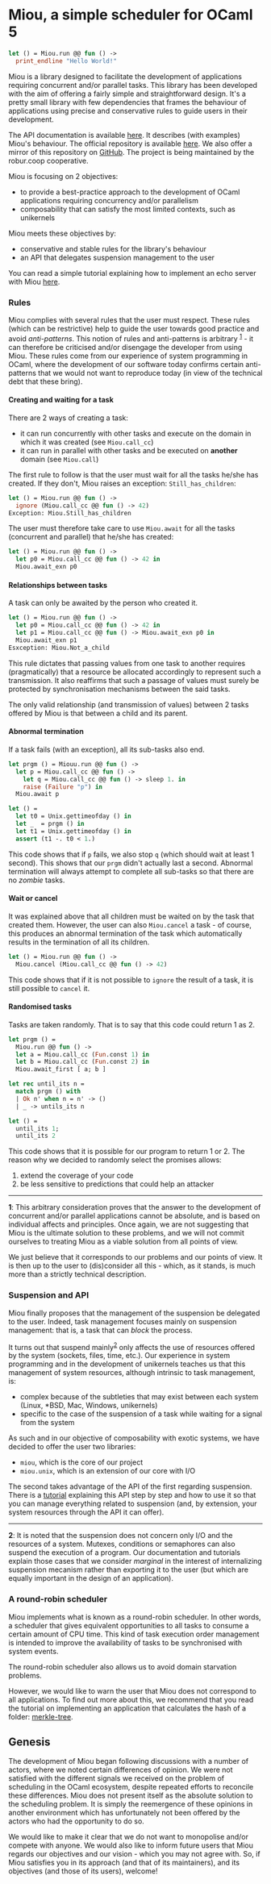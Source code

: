 # Miou, a simple scheduler for OCaml 5

```ocaml
let () = Miou.run @@ fun () ->
  print_endline "Hello World!"
```

Miou is a library designed to facilitate the development of applications
requiring concurrent and/or parallel tasks. This library has been developed with
the aim of offering a fairly simple and straightforward design. It's a pretty
small library with few dependencies that frames the behaviour of applications
using precise and conservative rules to guide users in their development.

The API documentation is available [here][documentation]. It describes (with
examples) Miou's behaviour. The official repository is available
[here][repository]. We also offer a mirror of this repository on
[GitHub][github]. The project is being maintained by the robur.coop cooperative.

Miou is focusing on 2 objectives:
- to provide a best-practice approach to the development of OCaml applications
  requiring concurrency and/or parallelism
- composability that can satisfy the most limited contexts, such as unikernels

Miou meets these objectives by:
- conservative and stable rules for the library's behaviour
- an API that delegates suspension management to the user

You can read a simple tutorial explaining how to implement an echo server with
Miou [here][echo].

### Rules

Miou complies with several rules that the user must respect. These rules (which
can be restrictive) help to guide the user towards good practice and avoid
*anti-patterns*. This notion of rules and anti-patterns is arbitrary
<sup>[1](#fn1)</sup> - it can therefore be criticised and/or disengage the
developer from using Miou. These rules come from our experience of system
programming in OCaml, where the development of our software today confirms
certain anti-patterns that we would not want to reproduce today (in view of the
technical debt that these bring).

#### Creating and waiting for a task

There are 2 ways of creating a task:
- it can run concurrently with other tasks and execute on the domain in which it
  was created (see `Miou.call_cc`)
- it can run in parallel with other tasks and be executed on **another** domain
  (see `Miou.call`)

The first rule to follow is that the user must wait for all the tasks he/she has
created. If they don't, Miou raises an exception: `Still_has_children`:
```ocaml
let () = Miou.run @@ fun () ->
  ignore (Miou.call_cc @@ fun () -> 42)
Exception: Miou.Still_has_children
```

The user must therefore take care to use `Miou.await` for all the tasks
(concurrent and parallel) that he/she has created:
```ocaml
let () = Miou.run @@ fun () ->
  let p0 = Miou.call_cc @@ fun () -> 42 in
  Miou.await_exn p0
```

#### Relationships between tasks

A task can only be awaited by the person who created it.
```ocaml
let () = Miou.run @@ fun () ->
  let p0 = Miou.call_cc @@ fun () -> 42 in
  let p1 = Miou.call_cc @@ fun () -> Miou.await_exn p0 in
  Miou.await_exn p1
Esxception: Miou.Not_a_child
```

This rule dictates that passing values from one task to another requires
(pragmatically) that a resource be allocated accordingly to represent such a
transmission. It also reaffirms that such a passage of values must surely be
protected by synchronisation mechanisms between the said tasks.

The only valid relationship (and transmission of values) between 2 tasks offered
by Miou is that between a child and its parent.

#### Abnormal termination

If a task fails (with an exception), all its sub-tasks also end.

```ocaml
let prgm () = Miouu.run @@ fun () ->
  let p = Miou.call_cc @@ fun () ->
    let q = Miou.call_cc @@ fun () -> sleep 1. in
    raise (Failure "p") in
  Miou.await p

let () =
  let t0 = Unix.gettimeofday () in
  let _  = prgm () in
  let t1 = Unix.gettimeofday () in
  assert (t1 -. t0 < 1.)
```

This code shows that if `p` fails, we also stop `q` (which should wait at least
1 second). This shows that our `prgm` didn't actually last a second. Abnormal
termination will always attempt to complete all sub-tasks so that there are no
*zombie* tasks.

#### Wait or cancel

It was explained above that all children must be waited on by the task that
created them. However, the user can also `Miou.cancel` a task - of course, this
produces an abnormal termination of the task which automatically results in the
termination of all its children.

```ocaml
let () = Miou.run @@ fun () ->
  Miou.cancel (Miou.call_cc @@ fun () -> 42)
```

This code shows that if it is not possible to `ignore` the result of a task, it
is still possible to `cancel` it.

#### Randomised tasks

Tasks are taken randomly. That is to say that this code could return 1 as 2.
```ocaml
let prgm () =
  Miou.run @@ fun () ->
  let a = Miou.call_cc (Fun.const 1) in
  let b = Miou.call_cc (Fun.const 2) in
  Miou.await_first [ a; b ]

let rec until_its n =
  match prgm () with
  | Ok n' when n = n' -> ()
  | _ -> untils_its n

let () =
  until_its 1;
  until_its 2
```

This code shows that it is possible for our program to return 1 or 2. The reason
why we decided to randomly select the promises allows:
1) extend the coverage of your code
2) be less sensitive to predictions that could help an attacker

<hr>

<tag id="fn1">**1**</tag>: This arbitrary consideration proves that the answer
to the development of concurrent and/or parallel applications cannot be
absolute, and is based on individual affects and principles. Once again, we are
not suggesting that Miou is the ultimate solution to these problems, and we will
not commit ourselves to treating Miou as a viable solution from all points of
view.

We just believe that it corresponds to our problems and our points of view. It
is then up to the user to (dis)consider all this - which, as it stands, is much
more than a strictly technical description.

### Suspension and API

Miou finally proposes that the management of the suspension be delegated to the
user. Indeed, task management focuses mainly on suspension management: that is,
a task that can *block* the process.

It turns out that suspend mainly<sup>[2](#fn2)</sup> only affects the use of
resources offered by the system (sockets, files, time, etc.). Our experience in
system programming and in the development of unikernels teaches us that this
management of system resources, although intrinsic to task management, is:
- complex because of the subtleties that may exist between each system (Linux,
  \*BSD, Mac, Windows, unikernels)
- specific to the case of the suspension of a task while waiting for a signal
  from the system

As such and in our objective of composability with exotic systems, we have
decided to offer the user two libraries:
- `miou`, which is the core of our project
- `miou.unix`, which is an extension of our core with I/O

The second takes advantage of the API of the first regarding suspension. There
is a [tutorial][sleepers] explaining this API step by step and how to use it so
that you can manage everything related to suspension (and, by extension, your
system resources through the API it can offer).

<hr>

<tag id="fn2">**2**</tag>: It is noted that the suspension does not concern only
I/O and the resources of a system. Mutexes, conditions or semaphores can also
suspend the execution of a program. Our documentation and tutorials explain
those cases that we consider *marginal* in the interest of internalizing
suspension mecanism rather than exporting it to the user (but which are equally
important in the design of an application).

### A round-robin scheduler

Miou implements what is known as a round-robin scheduler. In other words, a
scheduler that gives equivalent opportunities to all tasks to consume a certain
amount of CPU time. This kind of task execution order management is intended to
improve the availability of tasks to be synchronised with system events.

The round-robin scheduler also allows us to avoid domain starvation problems.

However, we would like to warn the user that Miou does not correspond to all
applications. To find out more about this, we recommend that you read the
tutorial on implementing an application that calculates the hash of a folder:
[merkle-tree][merkle-tree].

## Genesis

The development of Miou began following discussions with a number of actors,
where we noted certain differences of opinion. We were not satisfied with the
different signals we received on the problem of scheduling in the OCaml
ecosystem, despite repeated efforts to reconcile these differences. Miou does
not present itself as the absolute solution to the scheduling problem. It is
simply the reemergence of these opinions in another environment which has
unfortunately not been offered by the actors who had the opportunity to do so.

We would like to make it clear that we do not want to monopolise and/or compete
with anyone. We would also like to inform future users that Miou regards our
objectives and our vision - which you may not agree with. So, if Miou satisfies
you in its approach (and that of its maintainers), and its objectives (and those
of its users), welcome!

[repository]: https://git.robur.coop/robur/miou
[github]: https://github.com/robur-coop/miou
[documentation]: https://robur-coop.github.io/miou/
[sleepers]: https://robur-coop.github.io/miou/miou/sleepers.html
[merkle-tree]: https://robur-coop.github.io/miou/miou/merkle.html
[echo]: https://robur-coop.github.io/miou/miou/echo.html
